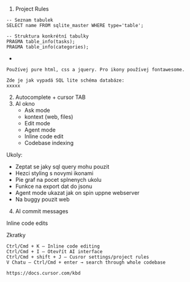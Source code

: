 1. Project Rules
```
-- Seznam tabulek
SELECT name FROM sqlite_master WHERE type='table';

-- Struktura konkrétní tabulky
PRAGMA table_info(tasks);
PRAGMA table_info(categories);
```
+
```
Používej pure html, css a jquery. Pro ikony používej fontawesome. 

Zde je jak vypadá SQL lite schéma databáze:
xxxxx
```
2. Autocomplete + cursor TAB
3. AI okno
    - Ask mode
    - kontext (web, files)
    - Edit mode
    - Agent mode
    - Inline code edit
    - Codebase indexing

Ukoly:
- Zeptat se jaky sql query mohu pouzit 
- Hezci styling s novymi ikonami
- Pie graf na pocet splnenych ukolu
- Funkce na export dat do jsonu
- Agent mode ukazat jak on spin uppne webserver
- Na buggy pouzit web

4. AI commit messages

Inline code edits

Zkratky
```
Ctrl/Cmd + K – Inline code editing
Ctrl/Cmd + I – Otevřít AI interface
Ctrl/Cmd + shift + J – Cusror settings/project rules
V Chatu – Ctrl/Cmd + enter → search through whole codebase

https://docs.cursor.com/kbd 
```
